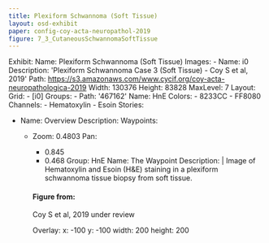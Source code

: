 ```yaml
---
title: Plexiform Schwannoma (Soft Tissue)
layout: osd-exhibit
paper: config-coy-acta-neuropathol-2019
figure: 7_3_CutaneousSchwannomaSoftTissue
---
```

Exhibit:
  Name: Plexiform Schwannoma (Soft Tissue)
  Images:
    - Name: i0
      Description: 'Plexiform Schwannoma Case 3 (Soft Tissue) - Coy S et al, 2019'
      Path: https://s3.amazonaws.com/www.cycif.org/coy-acta-neuropathologica-2019
      Width: 130376
      Height: 83828
      MaxLevel: 7
  Layout:
    Grid:
      - [i0]
  Groups:
    - Path: '467162'
      Name: HnE
      Colors:
        - 8233CC 
        - FF8080
      Channels:
        - Hematoxylin
        - Esoin
  Stories:
  - Name: Overview
    Description: 
    Waypoints:
    - Zoom: 0.4803
      Pan:
        - 0.845
        - 0.468
      Group: HnE
      Name: The Waypoint
      Description: |
        Image of Hematoxylin and Esoin (H&E) staining in a plexiform schwannoma tissue biopsy from soft tissue.

        #### Figure from:

        Coy S et al, 2019 under review 

      Overlay:
        x: -100
        y: -100
        width: 200
        height: 200
